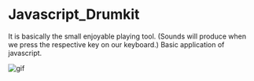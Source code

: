 # Javascript_Drumkit

It is basically the small enjoyable playing tool.
(Sounds will produce when we press the respective key on our keyboard.)
Basic application of javascript.

![gif](https://user-images.githubusercontent.com/69100830/117463609-7c802100-af6d-11eb-8340-e45d8800b152.gif)

